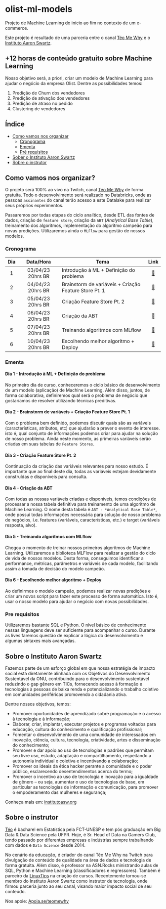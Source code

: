 # olist-ml-models
Projeto de Machine Learning do início ao fim no contexto de um e-commerce.

Este projeto é resultado de uma parceria entre o canal [Téo Me Why](https://www.twitch.tv/teomewhy) e o [Instituto Aaron Swartz](https://institutoasw.org/).

## +12 horas de conteúdo gratuito sobre Machine Learning

Nosso objetivo será, a priori, criar um modelo de Machine Learning para ajudar o negócio da empresa Olist. Dentre as possibilidades temos:

1. Predição de Churn dos vendedores
2. Predição de ativação dos vendedores
3. Predição de atraso no pedido
4. Clustering de vendedores

## Índice
- [Como vamos nos organizar](#como-vamos-nos-organizar)
  - [Cronograma](#cronograma)
  - [Ementa](#ementa)
  - [Pré requisitos](#pre-requisitos)
- [Sober o Instituto Aaron Swartz](#sobre-o-instituto-aaron-swartz)
- [Sobre o instrutor](#sobre-o-instrutor)

## Como vamos nos organizar?

O projeto será 100% ao vivo na Twitch, canal [Téo Me Why](https://www.twitch.tv/teomewhy) de forma gratuita. Todo o desenvolvimento será realizado no Databricks, onde as pessoas `assinantes` do canal terão acesso a este Datalake para realizar seus próprios experimentos.

Passaremos por todas etapas do ciclo analítico, desde ETL das fontes de dados, criação de `feature store`, criação da `ABT` (_Analytical Base Table_), treinamento dos algoritmos, implementação do algoritmo campeão para novas predições. Utilizaremos ainda o `MLFlow` para gestão de nossos modelos.

### Cronograma

| Dia | Data/Hora | Tema | Link |
| :---: | :---: | --- | :---: |
| 1 | 03/04/23 20hrs BR | Introdução à ML + Definição do problema | [:link:](https://www.twitch.tv/teomewhy/schedule?segmentID=94801bcb-c6ff-48d2-9b66-a818a5fa0571) |
| 2 | 04/04/23 20hrs BR | Brainstorm de variáveis + Criação Feature Store Pt. 1 | [:link:](https://www.twitch.tv/teomewhy/schedule?segmentID=45919433-bed9-4783-9ab8-3965149115dc) |
| 3 | 05/04/23 20hrs BR | Criação Feature Store Pt. 2 | [:link:](https://www.twitch.tv/teomewhy/schedule?segmentID=5de9cb10-518b-4fe6-b128-5556fa492ea8) |
| 4 | 06/04/23 20hrs BR | Criação da ABT | [:link:](https://www.twitch.tv/teomewhy/schedule?segmentID=24099f20-c017-4f79-a598-2a4b4aca460e) |
| 5 | 07/04/23 20hrs BR | Treinando algoritmos com MLflow | [:link:](https://www.twitch.tv/teomewhy/schedule?segmentID=48343bdd-6abf-4c66-a452-d6c3702f8e91) |
| 6 | 10/04/23 20hrs BR | Escolhendo melhor algoritmo + Deploy | [:link:](https://www.twitch.tv/teomewhy/schedule?segmentID=5a083e57-cbaf-4117-83e4-77b294f9d8ff) |

### Ementa

#### Dia 1 - Introdução à ML + Definição do problema

No primeiro dia de curso, conheceremos o ciclo básico de desenvolvimento de um modelo (aplicação) de Machine Learning. Além disso, juntos, de forma colaborativa, definiremos qual será o problema de negócio que gostaríamos de resolver utilizando técnicas preditivas.

#### Dia 2 - Brainstorm de variáveis + Criação Feature Store Pt. 1

Com o problema bem definido, podemos discutir quais são as variáveis (características, atributos, etc) que ajudarão a prever o evento de interesse. isto é, qual conjunto de informações podemos criar para ajudar na solução de nosso problema. Ainda neste momento, as primeiras variáveis serão criadas em suas tabelas de `Feature Stores`.

#### Dia 3 - Criação Feature Store Pt. 2

Continuação da criação das variáveis relevantes para nosso estudo. É importante que ao final deste dia, todas as variáveis estejam devidamente construídas e disponíveis para consulta.

#### Dia 4 - Criação da ABT

Com todas as nossas variáveis criadas e disponíveis, temos condições de processar a nossa tabela definitiva para treinamento de uma algoritmo de Machine Learning. O nome desta tabela é `ABT - *Analytical Base Table*`, onde possui todas informações necessária para solução de nosso problema de negócios, i.e. features (variáveis, características, etc.) e target (variáveis resposta, alvo).

#### Dia 5 - Treinando algoritmos com MLflow

Chegou o momento de treinar nossos primeiros algoritmos de Machine Learning. Utilizaremos a biblioteca MLFlow para realizar a gestão do ciclo de vida de nossos modelos. Desta forma, conseguimos identificar a performance, métricas, parâmetros e variáveis de cada modelo, facilitando assim a tomada de decisão do modelo campeão.

#### Dia 6 - Escolhendo melhor algoritmo + Deploy

Ao definirmos o modelo campeão, podemos realizar novas predições e criar um novos script para fazer este processo de forma automática. Isto é, usar o nosso modelo para ajudar o negócio com novas possibilidades.

### Pre requisitos

Utilizaremos bastante SQL e Python. O nível básico de conhecimento nessas linguagens deve ser suficiente para acompanhar o curso. Durante as lives faremos questão de explicar a lógica do desenvolvimento e algumas sintaxes mais avançadas.

## Sobre o Instituto Aaron Swartz

Fazemos parte de um esforço global em que nossa estratégia de impacto social está diretamente alinhada com os Objetivos do Desenvolvimento Sustentável da ONU, contribuindo para o desenvolvimento sustentável reduzindo o gap gênero em TICs, fornecendo acesso à formação e tecnologias à pessoas de baixa renda e potencializando o trabalho coletivo em comunidades periféricas promovendo a cidadania ativa.

Dentre nossos objetivos, temos:
- Promover oportunidades de aprendizado sobre programação e o acesso à tecnologia e à informação;
- Elaborar, criar, implantar, executar projetos e programas voltados para educação, cultura do conhecimento e qualificação profissional;
- Fomentar o desenvolvimento de uma comunidade de interessados em inovação, ciência, cultura, tecnologia, criatividade, artes e disseminação do conhecimento;
- Promover e dar apoio ao uso de tecnologias e padrões que permitam seu livre uso, estudo, adaptação e compartilhamento, respeitando a autonomia individual e coletiva e incentivando a colaboração;
- Promover os ideais da ética hacker perante a comunidade e o poder público, esclarecendo desentendimentos acerca do termo;
- Promover o incentivo ao uso de tecnologia e inovação para a igualdade de gênero – ou seja, aumentar o uso de tecnologias de base, em particular as tecnologias de informação e comunicação, para promover o empoderamento das mulheres e segurança;

Conheça mais em: [institutoasw.org](https://institutoasw.org/)

## Sobre o instrutor

[Téo](https://www.linkedin.com/in/teocalvo/) é bacharel em Estatística pela FCT-UNESP e tem pós graduação em Big Data & Data Science pela UFPR. Hoje, é Sr. Head of Data na Gamers Club, tendo passado por diferentes empresas e indústrias sempre trabalhando com dados e `Data Science` desde 2014.

No cenário da educação, é criador do canal Téo Me Why na Twitch para divulgação de conteúdo de qualidade na área de dados e tecnologia de forma gratuita. Além disso, é professor na ASN.Rocks ministrando aulas de SQL, Python e Machine Learning (classificadores e regressores). Também é parceiro da [LinuxTips](https://www.linuxtips.io/) na criação de cursos. Recentemente tornou-se membro do Instituto Aaron Swartz como instrutor de tecnologia, onde firmou parceria junto ao seu canal, visando maior impacto social de seu conteúdo.

Nos apoie: [Apoia.se/teomewhy](http://apoia.se/teomewhy)
